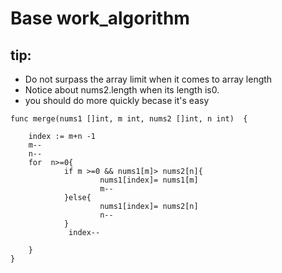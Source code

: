 #  Base work_algorithm
 
## tip:

+ Do not surpass the array limit when it comes to array length
+ Notice about nums2.length when its length is0.
+ you should do more quickly becase it's easy

```
func merge(nums1 []int, m int, nums2 []int, n int)  {
 
    index := m+n -1
    m--
    n--
    for  n>=0{  
            if m >=0 && nums1[m]> nums2[n]{
                    nums1[index]= nums1[m]
                    m--
            }else{
                    nums1[index]= nums2[n]
                    n--
            }
             index--
       
    } 
}
```